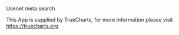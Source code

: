 Usenet meta search

This App is supplied by TrueCharts, for more information please visit https://truecharts.org
